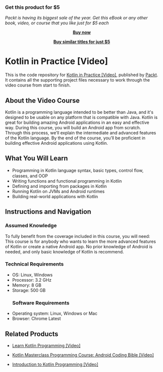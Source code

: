 
### Get this product for $5

<i>Packt is having its biggest sale of the year. Get this eBook or any other book, video, or course that you like just for $5 each</i>


<b><p align='center'>[Buy now](https://packt.link/9781788470933)</p></b>


<b><p align='center'>[Buy similar titles for just $5](https://subscription.packtpub.com/search)</p></b>


# Kotlin in Practice [Video]
This is the code repository for [Kotlin in Practice [Video]](https://www.packtpub.com/application-development/kotlin-practice-video?utm_source=github&utm_medium=repository&utm_campaign=9781788470933), published by [Packt](https://www.packtpub.com/?utm_source=github). It contains all the supporting project files necessary to work through the video course from start to finish.
## About the Video Course
Kotlin is a programming language intended to be better than Java, and it's designed to be usable on any platform that is compatible with Java. Kotlin is great for building amazing Android applications in an easy and effective way. During this course, you will build an Android app from scratch. Through this process, we’ll explain the intermediate and advanced features of the Kotlin language. By the end of the course, you’ll be proficient in building effective Android applications using Kotlin.

<H2>What You Will Learn</H2>
<DIV class=book-info-will-learn-text>
<UL>
<LI>Programming in Kotlin language syntax, basic types, control ﬂow, classes, and OOP 
<LI>Writing functions and functional programming in Kotlin 
<LI>Defining and importing from packages in Kotlin 
<LI>Running Kotlin on JVMs and Android runtimes 
<LI>Building real-world applications with Kotlin </LI></UL></DIV>

## Instructions and Navigation
### Assumed Knowledge
To fully benefit from the coverage included in this course, you will need:<br/>
This course is for anybody who wants to learn the more advanced features of Kotlin or create a native Android app. No prior knowledge of Android is needed, and only basic knowledge of Kotlin is recommend.	
### Technical Requirements

<UL>
<LI>OS: Linux, Windows</LI>
<LI>Processor: 3.2 GHz</LI>
<LI>Memory: 8 GB</LI>
<LI>Storage: 500 GB</LI>

### Software Requirements
<LI>Operating system: Linux, Windows or Mac</LI>
<LI>Browser: Chrome Latest</LI></UL> 


## Related Products
* [Learn Kotlin Programming [Video]](https://www.packtpub.com/application-development/learn-kotlin-programming-video?utm_source=github&utm_medium=repository&utm_campaign=9781789341430)

* [Kotlin Masterclass Programming Course: Android Coding Bible [Video]](https://www.packtpub.com/application-development/kotlin-masterclass-programming-course-android-coding-bible-video?utm_source=github&utm_medium=repository&utm_campaign=9781838644024)

* [Introduction to Kotlin Programming [Video]](https://www.packtpub.com/application-development/introduction-kotlin-programming-video?utm_source=github&utm_medium=repository&utm_campaign=9781789804515)

